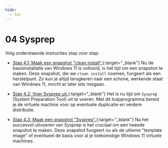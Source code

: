 ```yaml
---
hide:
  - toc
---
```


# 04 Sysprep

Volg onderstaande instructies stap voor stap:

- [Stap 4.1: Maak een snapshot "clean install".](../../howtos/maak-snapshot-windows11-vm-virtualbox-clean/index.md){:target="_blank"} 
Nu de basisinstallatie van Windows 11 is voltooid, is het tijd om een snapshot te maken. Deze snapshot, die we `clean install` noemen, fungeert als een herstelpunt. Zo kun je altijd terugkeren naar een schone, werkende staat van Windows 11, mocht er later iets misgaan.

- [Stap 4.2: Voer Sysprep uit.](../../howtos/sysprep-windows11-vm-virtualbox/index.md){:target="_blank"} 
Het is nu tijd om `Sysprep` (System Preparation Tool) uit te voeren. Met dit hulpprogramma bereid je de virtuele machine voor op eventuele duplicatie en verdere distributie. 

- [Stap 4.3: Maak een snapshot "Sysprep".](../../howtos/maak-snapshot-windows11-vm-virtualbox-sysprep/index.md){:target="_blank"} 
Na het succesvol uitvoeren van Sysprep is het cruciaal om een tweede snapshot te maken. Deze snapshot fungeert nu als de ultieme "template image" of eventueel de basis voor al je toekomstige Windows 11 virtuele machines.
